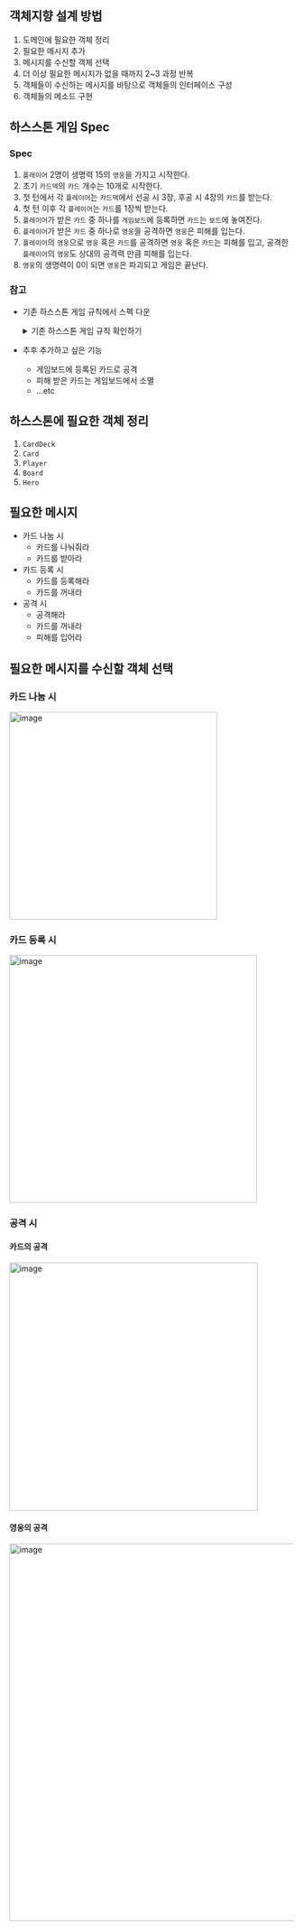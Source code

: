 ## 객체지향 설계 방법
1. 도메인에 필요한 객체 정리 
2. 필요한 메시지 추가 
3. 메시지를 수신할 객체 선택 
4. 더 이상 필요한 메시지가 없을 때까지 2~3 과정 반복 
5. 객체들이 수신하는 메시지를 바탕으로 객체들의 인터페이스 구성 
6. 객체들의 메소드 구현 



## 하스스톤 게임 Spec
### Spec
1. `플레이어` 2명이 생명력 15의 `영웅`을 가지고 시작한다.
2. 초기 `카드덱`의 `카드` 개수는 10개로 시작한다. 
3. 첫 턴에서 각 `플레이어`는 `카드덱`에서 선공 시 3장, 후공 시 4장의 `카드`를 받는다.
4. 첫 턴 이후 각 `플레이어`는 `카드`를 1장씩 받는다. 
5. `플레이어`가 받은 `카드` 중 하나를 `게임보드`에 등록하면 `카드`는 `보드`에 놓여진다.
6. `플레이어`가 받은 `카드` 중 하나로 `영웅`을 공격하면 `영웅`은 피해를 입는다.
7. `플레이어`의 `영웅`으로 `영웅` 혹은 `카드`를 공격하면 `영웅` 혹은 `카드`는 피해를 입고, 공격한 `플레이어`의 `영웅`도 상대의 공격력 만큼 피해를 입는다. 
8. `영웅`의 생명력이 0이 되면 `영웅`은 파괴되고 게임은 끝난다.

### 참고
- 기존 하스스톤 게임 규칙에서 스펙 다운
  <details> 
    <summary>기존 하스스톤 게임 규칙 확인하기</summary>

       1. 플레이어 2명의 영웅이 각 30의 생명력을 가지고 시작한다.
       2. 상대 영웅의 생명력이 0 이하로 감소되면 승리한다.
       3. 각 플레이어는 카드덱을 가진다.
       4. 덱의 카드 개수는 30장으로 고정된다. 
       5. 덱에 같은 카드는 2장까지 넣을 수 있다. 
       6. 일반 카드와 황금 카드는 같은 카드로 취급되므로 일반 2장, 황금 2장을 넣을 수 없다. 
       7. 게임 시작 후 선후공은 무작위로 결정된다. 
       8. 게임 시작 후 선공은 카드 3장, 후공은 카드 4장을 받는다. 
       9. 후공은 추가적으로 '동전 한 닢' 카드를 받는다. 
          1. 동전 한 닢 카드는 해당 턴에서만 일시적으로 마나를 1 상승시킨다. 
       10. 패에 있는 카드가 10장이면 이후로 뽑는 카드는 파괴된다.
       11. 각 플레이어는 마나를 가진다. 
       12. 각 플레이어는 턴이 끝나면 마나가 1 늘어난다. 
       13. 마나의 최대 수는 10이다. 
       14. 덱에 있는 카드를 사용할 때 마나가 소모된다. 
       15. 덱에 있는 카드를 사용할 때 카드별로 소모되는 마나는 차이가 있다. 
       16. 덱에 있는 카드는 카드의 성격에 따라 직접 영웅을 공격할 수도, 게임보드에 등록할 수도 있다.
  </details> 
- 추후 추가하고 싶은 기능
  - 게임보드에 등록된 카드로 공격
  - 피해 받은 카드는 게임보드에서 소멸  
  - ...etc



## 하스스톤에 필요한 객체 정리 
1. `CardDeck`
2. `Card`
3. `Player`
4. `Board`
5. `Hero`



## 필요한 메시지
- 카드 나눔 시
  - 카드를 나눠줘라
  - 카드를 받아라
- 카드 등록 시 
  - 카드를 등록해라
  - 카드를 꺼내라
- 공격 시
  - 공격해라
  - 카드를 꺼내라 
  - 피해를 입어라



## 필요한 메시지를 수신할 객체 선택
### 카드 나눔 시
<img width="368" alt="image" src="https://user-images.githubusercontent.com/62458327/116044640-1ca39380-a6ac-11eb-8688-378beb02135b.png">

### 카드 등록 시 
<img width="439" alt="image" src="https://user-images.githubusercontent.com/62458327/116184398-a316ae80-a75a-11eb-8970-fd77f4144412.png">

### 공격 시 
#### 카드의 공격
<img width="440" alt="image" src="https://user-images.githubusercontent.com/62458327/116184407-a873f900-a75a-11eb-82a5-0a23ad4d82d7.png">

#### 영웅의 공격
<img width="669" alt="image" src="https://user-images.githubusercontent.com/62458327/116184425-b32e8e00-a75a-11eb-8b21-5f4537c4c51d.png">

